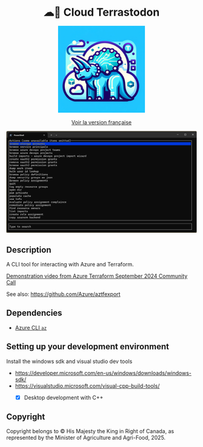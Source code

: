 <div align="center">
    <h1>☁🐘 Cloud Terrastodon</h1>
    <img src="logo.png" width="230">
    <br/>

[Voir la version française](./README.fr_ca.md)

![A terminal showing a list of commands](./main_menu.png)

</div>


## Description

A CLI tool for interacting with Azure and Terraform.

[Demonstration video from Azure Terraform September 2024 Community Call](https://youtu.be/HtLdT7TZwOI?t=701)

See also: https://github.com/Azure/aztfexport

## Dependencies

- [Azure CLI `az`](https://learn.microsoft.com/en-us/cli/azure/install-azure-cli#install)

## Setting up your development environment

Install the windows sdk and visual studio dev tools

- https://developer.microsoft.com/en-us/windows/downloads/windows-sdk/
- https://visualstudio.microsoft.com/visual-cpp-build-tools/
    - [x] Desktop development with C++


## Copyright

Copyright belongs to © His Majesty the King in Right of Canada, as represented by the Minister of Agriculture and Agri-Food, 2025.
